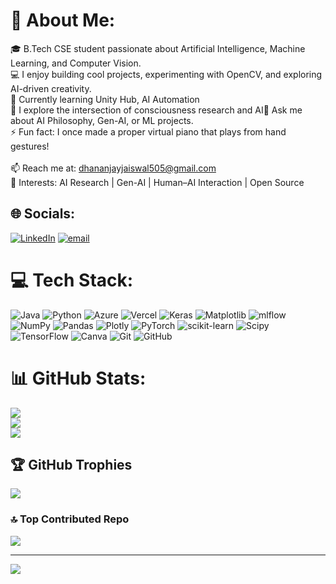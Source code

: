 # 💫 About Me:
🎓 B.Tech CSE student passionate about Artificial Intelligence, Machine Learning, and Computer Vision.<br>💻 I enjoy building cool projects, experimenting with OpenCV, and exploring AI-driven creativity.<br>🚀 Currently learning Unity Hub, AI Automation<br>🌱 I explore the intersection of consciousness research and AI💬 Ask me about AI Philosophy, Gen-AI, or ML projects.<br>⚡ Fun fact: I once made a proper virtual piano that plays from hand gestures!<br><br>📫 Reach me at: dhananjayjaiswal505@gmail.com<br>🧠 Interests: AI Research | Gen-AI | Human–AI Interaction | Open Source


## 🌐 Socials:
[![LinkedIn](https://img.shields.io/badge/LinkedIn-%230077B5.svg?logo=linkedin&logoColor=white)](https://linkedin.com/in/dhananjay-jaiswal) [![email](https://img.shields.io/badge/Email-D14836?logo=gmail&logoColor=white)](mailto:dhananjayjaiswal505@gmail.com) 

# 💻 Tech Stack:
![Java](https://img.shields.io/badge/java-%23ED8B00.svg?style=for-the-badge&logo=openjdk&logoColor=white) ![Python](https://img.shields.io/badge/python-3670A0?style=for-the-badge&logo=python&logoColor=ffdd54) ![Azure](https://img.shields.io/badge/azure-%230072C6.svg?style=for-the-badge&logo=microsoftazure&logoColor=white) ![Vercel](https://img.shields.io/badge/vercel-%23000000.svg?style=for-the-badge&logo=vercel&logoColor=white) ![Keras](https://img.shields.io/badge/Keras-%23D00000.svg?style=for-the-badge&logo=Keras&logoColor=white) ![Matplotlib](https://img.shields.io/badge/Matplotlib-%23ffffff.svg?style=for-the-badge&logo=Matplotlib&logoColor=black) ![mlflow](https://img.shields.io/badge/mlflow-%23d9ead3.svg?style=for-the-badge&logo=numpy&logoColor=blue) ![NumPy](https://img.shields.io/badge/numpy-%23013243.svg?style=for-the-badge&logo=numpy&logoColor=white) ![Pandas](https://img.shields.io/badge/pandas-%23150458.svg?style=for-the-badge&logo=pandas&logoColor=white) ![Plotly](https://img.shields.io/badge/Plotly-%233F4F75.svg?style=for-the-badge&logo=plotly&logoColor=white) ![PyTorch](https://img.shields.io/badge/PyTorch-%23EE4C2C.svg?style=for-the-badge&logo=PyTorch&logoColor=white) ![scikit-learn](https://img.shields.io/badge/scikit--learn-%23F7931E.svg?style=for-the-badge&logo=scikit-learn&logoColor=white) ![Scipy](https://img.shields.io/badge/SciPy-%230C55A5.svg?style=for-the-badge&logo=scipy&logoColor=%white) ![TensorFlow](https://img.shields.io/badge/TensorFlow-%23FF6F00.svg?style=for-the-badge&logo=TensorFlow&logoColor=white) ![Canva](https://img.shields.io/badge/Canva-%2300C4CC.svg?style=for-the-badge&logo=Canva&logoColor=white) ![Git](https://img.shields.io/badge/git-%23F05033.svg?style=for-the-badge&logo=git&logoColor=white) ![GitHub](https://img.shields.io/badge/github-%23121011.svg?style=for-the-badge&logo=github&logoColor=white)
# 📊 GitHub Stats:
![](https://github-readme-stats.vercel.app/api?username=Dannny-cell&theme=dark&hide_border=false&include_all_commits=true&count_private=true)<br/>
![](https://nirzak-streak-stats.vercel.app/?user=Dannny-cell&theme=dark&hide_border=false)<br/>
![](https://github-readme-stats.vercel.app/api/top-langs/?username=Dannny-cell&theme=dark&hide_border=false&include_all_commits=true&count_private=true&layout=compact)

## 🏆 GitHub Trophies
![](https://github-profile-trophy.vercel.app/?username=Dannny-cell&theme=radical&no-frame=false&no-bg=false&margin-w=4)

### 🔝 Top Contributed Repo
![](https://github-contributor-stats.vercel.app/api?username=Dannny-cell&limit=5&theme=radical&combine_all_yearly_contributions=true)

---
[![](https://visitcount.itsvg.in/api?id=Dannny-cell&icon=0&color=0)](https://visitcount.itsvg.in)

<!-- Proudly created with GPRM ( https://gprm.itsvg.in ) -->
